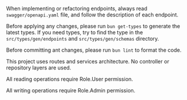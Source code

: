When implementing or refactoring endpoints, always read `swagger/openapi.yaml` file, and follow the description of each endpoint.

Before applying any changes, please run `bun get-types` to generate the latest types.
If you need types, try to find the type in the `src/types/gen/endpoints` and `src/types/gen/schemas` directory.

Before committing ant changes, please run `bun lint` to format the code.

This project uses routes and services architecture. No controller or repository layers are used. 

All reading operations require Role.User permission.

All writing operations require Role.Admin permission.
